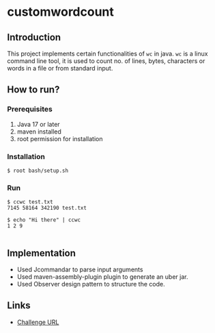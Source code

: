 # customwordcount

## Introduction
This project implements certain functionalities of ```wc``` in java. ```wc``` is a linux command line tool,
it is used to count no. of lines, bytes, characters or words in a file or from standard input.

## How to run?

### Prerequisites
1. Java 17 or later
2. maven installed
3. root permission for installation

### Installation
```
$ root bash/setup.sh
```

### Run
```
$ ccwc test.txt 
7145 58164 342190 test.txt

$ echo "Hi there" | ccwc
1 2 9


```

## Implementation
* Used Jcommandar to parse input arguments
* Used maven-assembly-plugin plugin to generate an uber jar.
* Used Observer design pattern to structure the code.


## Links
* [Challenge URL](https://codingchallenges.substack.com/p/coding-challenge-1)